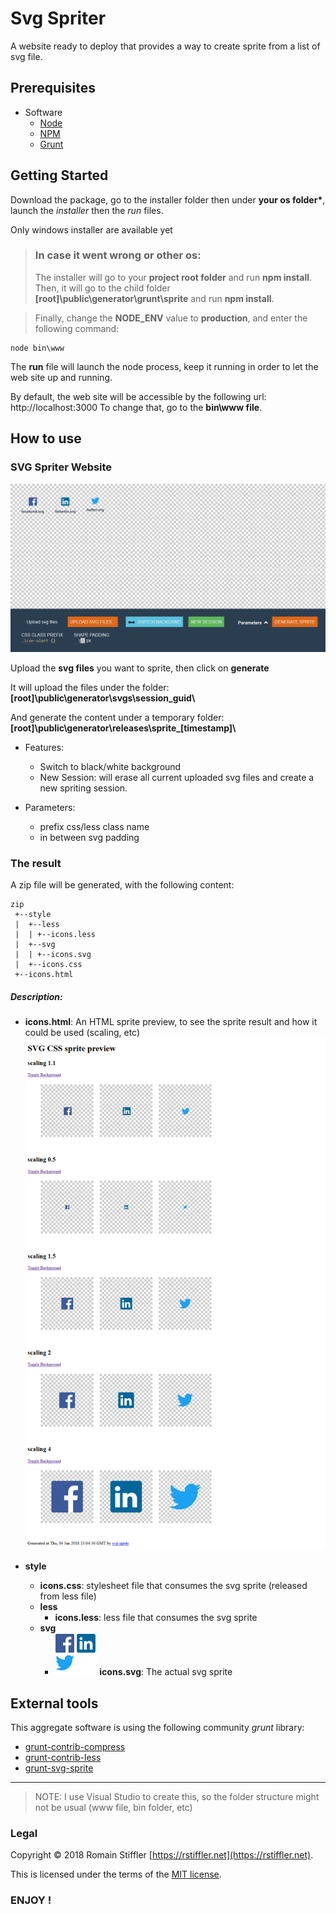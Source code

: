 # Svg Spriter

A website ready to deploy that provides a way to create sprite from a list of svg file.

## Prerequisites

* Software
	* [Node](https://nodejs.org/en/)
    * [NPM](https://www.npmjs.com/)
    * [Grunt](https://gruntjs.com/)

## Getting Started
Download the package, go to the installer folder then under __your os folder*__, launch the *installer* then the *run* files.

Only windows installer are available yet

> ### In case it went wrong or other os:
> The installer will go to your __project root folder__ and run __npm install__.
Then, it will go to the child folder __[root]\public\generator\grunt\sprite__ and run __npm install__.

> Finally, change the __NODE_ENV__ value to __production__, and enter the following command:

```
node bin\www
```

The __run__ file will launch the node process, keep it running in order to let the web site up and running.

By default, the web site will be accessible by the following url: http://localhost:3000
To change that, go to the __bin\www file__.

## How to use

### SVG Spriter Website
![SVG Spriter Website](/assets.readme/SVG_SPRITE_GENERATOR_ws.png "SVG Spriter Website")

Upload the __svg files__ you want to sprite, then click on __generate__

It will upload the files under the folder: __[root]\public\generator\svgs\session_guid\\__

And generate the content under a temporary folder: __[root]\public\generator\releases\sprite\_[timestamp]\\__

* Features:
  * Switch to black/white background
  * New Session: will erase all current uploaded svg files and create a new spriting session.
 
* Parameters:
  * prefix css/less class name
  * in between svg padding

### The result

A zip file will be generated, with the following content:

```
zip
 +--style
 |  +--less
 |  | +--icons.less
 |  +--svg
 |  | +--icons.svg
 |  +--icons.css
 +--icons.html
```

##### Description:

* __icons.html__: An HTML sprite preview, to see the sprite result and how it could be used (scaling, etc)
![HTML sprite preview](/assets.readme/SVG_CSS_sprite_preview_svg-sprite.png "HTML sprite preview")

* __style__
  * __icons.css__: stylesheet file that consumes the svg sprite (released from less file)
  * __less__
    * __icons.less__:  less file that consumes the svg sprite
  * __svg__
    * ![sprite file](/assets.readme/sprite.png "sprite sprite file")
    __icons.svg__: The actual svg sprite 
  
## External tools

This aggregate software is using the following community *grunt* library:

* [grunt-contrib-compress](https://github.com/gruntjs/grunt-contrib-compress)
* [grunt-contrib-less](https://github.com/gruntjs/grunt-contrib-less)
* [grunt-svg-sprite](https://www.npmjs.com/package/grunt-svg-sprite)

---

> NOTE: I use Visual Studio to create this, so the folder structure might not be usual (www file, bin folder, etc)

### Legal
Copyright © 2018 Romain Stiffler [https://rstiffler.net](https://rstiffler.net).

This is licensed under the terms of the [MIT license](License.txt).

### ENJOY !
